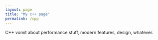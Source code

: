 ```yaml
---
layout: page
title: "My c++ page"
permalink: /cpp
---
```

C++ vomit about performance stuff, modern features, design, whatever.
